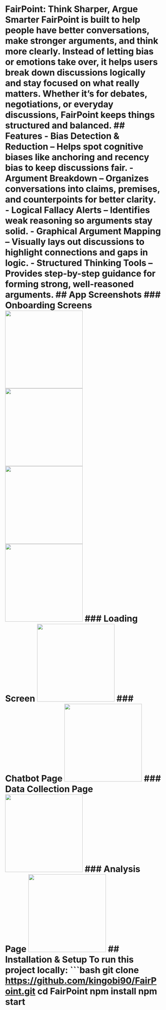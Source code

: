 # FairPoint: Think Sharper, Argue Smarter FairPoint is built to help people have better conversations, make stronger arguments, and think more clearly. Instead of letting bias or emotions take over, it helps users break down discussions logically and stay focused on what really matters. Whether it’s for debates, negotiations, or everyday discussions, FairPoint keeps things structured and balanced. ## Features - Bias Detection & Reduction – Helps spot cognitive biases like anchoring and recency bias to keep discussions fair. - Argument Breakdown – Organizes conversations into claims, premises, and counterpoints for better clarity. - Logical Fallacy Alerts – Identifies weak reasoning so arguments stay solid. - Graphical Argument Mapping – Visually lays out discussions to highlight connections and gaps in logic. - Structured Thinking Tools – Provides step-by-step guidance for forming strong, well-reasoned arguments. ## App Screenshots ### Onboarding Screens <img src="https://raw.githubusercontent.com/kingobi90/FairPoint/main/Onboarding%201.png" width="250"> <img src="https://raw.githubusercontent.com/kingobi90/FairPoint/main/Onboarding%202.png" width="250"> <img src="https://raw.githubusercontent.com/kingobi90/FairPoint/main/Onboarding%203.png" width="250"> <img src="https://raw.githubusercontent.com/kingobi90/FairPoint/main/Onboarding%204.png" width="250"> ### Loading Screen <img src="https://raw.githubusercontent.com/kingobi90/FairPoint/main/Load@2x.png" width="250"> ### Chatbot Page <img src="https://raw.githubusercontent.com/kingobi90/FairPoint/main/chatting%20bot%20page.png" width="250"> ### Data Collection Page <img src="https://raw.githubusercontent.com/kingobi90/FairPoint/main/data%20collection.png" width="250"> ### Analysis Page <img src="https://raw.githubusercontent.com/kingobi90/FairPoint/main/analysis%20page.png" width="250"> ## Installation & Setup To run this project locally: ```bash git clone https://github.com/kingobi90/FairPoint.git cd FairPoint npm install npm start
